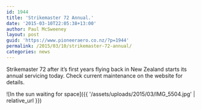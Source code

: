 ```yaml
---
id: 1944
title: 'Strikemaster 72 Annual.'
date: '2015-03-10T22:05:38+13:00'
author: Paul McSweeney
layout: post
guid: 'https://www.pioneeraero.co.nz/?p=1944'
permalink: /2015/03/10/strikemaster-72-annual/
categories: news
---
```


Strikemaster 72 after it’s first years flying back in New Zealand starts its annual servicing today. Check current maintenance on the website for details.

![In the sun waiting for space]({{ '/assets/uploads/2015/03/IMG_5504.jpg' | relative_url }})
